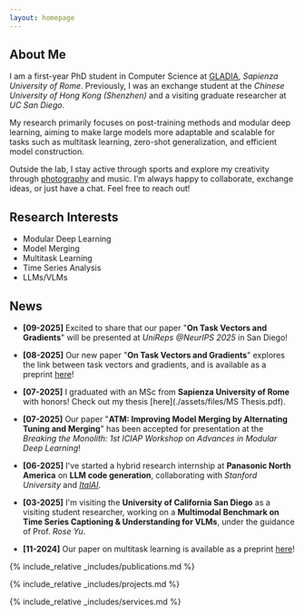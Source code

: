 ```yaml
---
layout: homepage
---
```


## About Me

I am a first-year PhD student in Computer Science at [GLADIA](https://gladia.di.uniroma1.it/#about), *Sapienza University of Rome*. Previously, I was an exchange student at the *Chinese University of Hong Kong (Shenzhen)* and a visiting graduate researcher at *UC San Diego*. 

My research primarily focuses on post-training methods and modular deep learning, aiming to make large models more adaptable and scalable for tasks such as multitask learning, zero-shot generalization, and efficient model construction.

Outside the lab, I stay active through sports and explore my creativity through [photography](https://unsplash.com/@luca_zh_00) and music. I’m always happy to collaborate, exchange ideas, or just have a chat. Feel free to reach out!

## Research Interests
- Modular Deep Learning
- Model Merging
- Multitask Learning
- Time Series Analysis
- LLMs/VLMs

## News
- **[09-2025]** Excited to share that our paper "**On Task Vectors and Gradients**" will be presented at *UniReps @NeurIPS 2025* in San Diego!

- **[08-2025]** Our new paper "**On Task Vectors and Gradients**" explores the link between task vectors and gradients, and is available as a preprint [here](https://arxiv.org/pdf/2508.16082)!  

- **[07-2025]** I graduated with an MSc from **Sapienza University of Rome** with honors! Check out my thesis [here](./assets/files/MS Thesis.pdf).

- **[07-2025]** Our paper "**ATM: Improving Model Merging by Alternating Tuning and Merging**" has been accepted for presentation at the *Breaking the Monolith: 1st ICIAP Workshop on Advances in Modular Deep Learning*!

- **[06-2025]** I've started a hybrid research internship at **Panasonic North America** on **LLM code generation**, collaborating with *Stanford University* and [*ItalAI*](https://italailabs.com/). 

- **[03-2025]** I'm visiting the **University of California San Diego** as a visiting student researcher, working on a **Multimodal Benchmark on Time Series Captioning & Understanding for VLMs**, under the guidance of Prof. *Rose Yu*.

- **[11-2024]** Our paper on multitask learning is available as a preprint [here](https://arxiv.org/pdf/2411.03055)!


{% include_relative _includes/publications.md %}

{% include_relative _includes/projects.md %}

{% include_relative _includes/services.md %}
